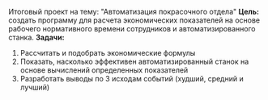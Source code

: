 Итоговый проект на тему: "Автоматизация покрасочного отдела"
__Цель:__ создать программу для расчета экономических показателей на основе рабочего нормативного времени сотрудников и автоматизированного станка.
__Задачи:__ 
1. Рассчитать и подобрать экономические формулы 
2. Показать, насколько эффективен автоматизированный станок на основе вычислений определенных показателей
3. Разработать выводы по 3 исходам событий (худший, средний и лучший)
